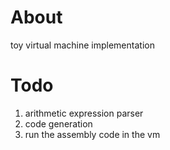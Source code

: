 # About
toy virtual machine implementation


# Todo
1. arithmetic expression parser
2. code generation
3. run the assembly code in the vm